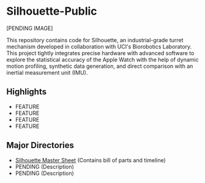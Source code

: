 # **Silhouette-Public**

[PENDING IMAGE]

This repository contains code for Silhouette, an industrial-grade turret mechanism developed in collaboration with UCI's Biorobotics Laboratory. This project tightly integrates precise hardware with advanced software to explore the statistical accuracy of the Apple Watch with the help of dynamic motion profiling, synthetic data generation, and direct comparison with an inertial measurement unit (IMU).

## **Highlights**
- FEATURE
- FEATURE
- FEATURE
- FEATURE

## **Major Directories**
- [Silhouette Master Sheet](https://docs.google.com/spreadsheets/d/1T7hXV3S2Ig0aU6FeqlcYBCahwmTHpC9RDhpLtIZTock/edit?usp=sharing) (Contains bill of parts and timeline)
- PENDING (Description)
- PENDING (Description)

